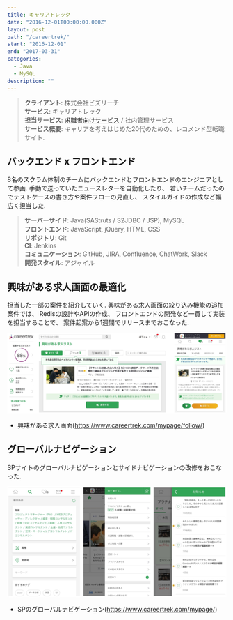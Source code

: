 ```yaml
---
title: キャリアトレック
date: "2016-12-01T00:00:00.000Z"
layout: post
path: "/careertrek/"
start: "2016-12-01"
end: "2017-03-31"
categories:
  - Java
  - MySQL
description: ""
---
```


> <b>クライアント</b>: 株式会社ビズリーチ<br />
> <b>サービス</b>: キャリアトレック<br />
> <b>担当サービス</b>: <a href="https://www.careertrek.com" target="blank">求職者向けサービス</a> / 社内管理サービス<br />
> <b>サービス概要</b>: キャリアを考えはじめた20代のための、レコメンド型転職サイト.

<!--more-->

## バックエンド x フロントエンド
8名のスクラム体制のチームにバックエンドとフロントエンドのエンジニアとして参画.
手動で送っていたニュースレターを自動化したり、
若いチームだったのでテストケースの書き方や案件フローの見直し、
スタイルガイドの作成など幅広く担当した.

> <b>サーバーサイド</b>: Java(SAStruts / S2JDBC / JSP), MySQL<br />
> <b>フロントエンド</b>: JavaScript, jQuery, HTML, CSS<br />
> <b>リポジトリ</b>: Git<br />
> <b>CI</b>: Jenkins<br />
> <b>コミュニケーション</b>: GitHub, JIRA, Confluence, ChatWork, Slack<br />
> <b>開発スタイル</b>: アジャイル

## 興味がある求人画面の最適化
担当した一部の案件を紹介していく.
興味がある求人画面の絞り込み機能の追加案件では、
Redisの設計やAPIの作成、
フロントエンドの開発など一貫して実装を担当することで、
案件起案から1週間でリリースまでおこなった.

<img src="./ct-follow-job.jpg" alt="お気に入り画面" />

- 興味がある求人画面(<a href="https://www.careertrek.com/mypage/follow/" target="blank">https://www.careertrek.com/mypage/follow/</a>)

## グローバルナビゲーション
SPサイトのグローバルナビゲーションとサイドナビゲーションの改修をおこなった.

<img src="./ct-sp-gnavi.jpg" alt="グローバルナビゲーション" />

- SPのグローバルナビゲーション(<a href="https://www.careertrek.com/mypage/" target="blank">https://www.careertrek.com/mypage/</a>)
